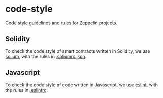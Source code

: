 # code-style

Code style guidelines and rules for Zeppelin projects.

## Solidity

To check the code style of smart contracts written in Solidity, we use
[solium](https://github.com/duaraghav8/Solium), with the rules in
[.soliumrc.json](.soliumrc.json).

## Javascript

To check the code style of code written in Javascript, we use
[eslint](https://eslint.org/), with the rules in
[.eslintrc](.eslintrc).
